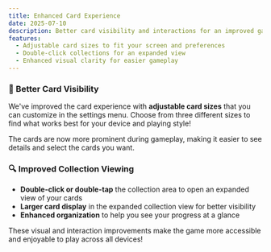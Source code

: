 ```yaml
---
title: Enhanced Card Experience
date: 2025-07-10
description: Better card visibility and interactions for an improved gameplay experience!
features:
  - Adjustable card sizes to fit your screen and preferences
  - Double-click collections for an expanded view
  - Enhanced visual clarity for easier gameplay
---
```


### 🎴 Better Card Visibility
We've improved the card experience with **adjustable card sizes** that you can customize in the settings menu. Choose from three different sizes to find what works best for your device and playing style!

The cards are now more prominent during gameplay, making it easier to see details and select the cards you want.

### 🔍 Improved Collection Viewing
- **Double-click or double-tap** the collection area to open an expanded view of your cards
- **Larger card display** in the expanded collection view for better visibility
- **Enhanced organization** to help you see your progress at a glance

These visual and interaction improvements make the game more accessible and enjoyable to play across all devices!